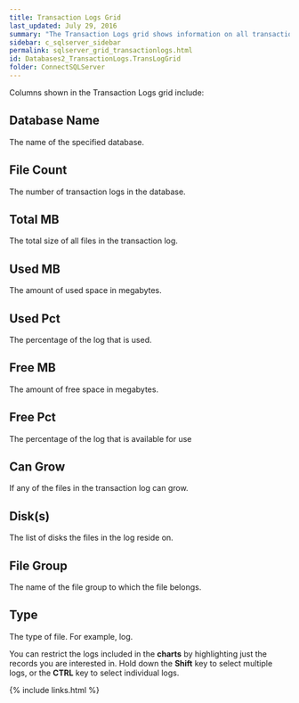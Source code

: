 ```yaml
---
title: Transaction Logs Grid
last_updated: July 29, 2016
summary: "The Transaction Logs grid shows information on all transaction logs in the selected databases."
sidebar: c_sqlserver_sidebar
permalink: sqlserver_grid_transactionlogs.html
id: Databases2_TransactionLogs.TransLogGrid
folder: ConnectSQLServer
---
```



Columns shown in the Transaction Logs grid include:

## Database Name

The name of the specified database.

## File Count

The number of transaction logs in the database.

## Total MB

The total size of all files in the transaction log.

## Used MB

The amount of used space in megabytes.

## Used Pct

The percentage of the log that is used.

## Free MB

The amount of free space in megabytes.

## Free Pct

The percentage of the log that is available for use

## Can Grow

If any of the files in the transaction log can grow.

## Disk(s)

The list of disks the files in the log reside on.

## File Group

The name of the file group to which the file belongs.

## Type

The type of file. For example, log.

You can restrict the logs included in the **charts** by highlighting just the records you are interested in. Hold down the **Shift** key to select multiple logs, or the **CTRL** key to select individual logs.


{% include links.html %}
